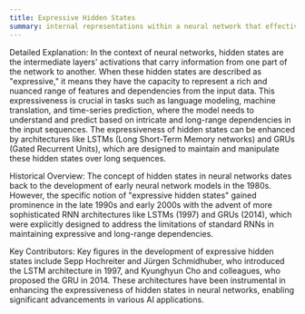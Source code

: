 ```yaml
---
title: Expressive Hidden States
summary: internal representations within a neural network that effectively capture and encode complex patterns and dependencies in the input data.
---
```

Detailed Explanation: In the context of neural networks, hidden states are the intermediate layers' activations that carry information from one part of the network to another. When these hidden states are described as "expressive," it means they have the capacity to represent a rich and nuanced range of features and dependencies from the input data. This expressiveness is crucial in tasks such as language modeling, machine translation, and time-series prediction, where the model needs to understand and predict based on intricate and long-range dependencies in the input sequences. The expressiveness of hidden states can be enhanced by architectures like LSTMs (Long Short-Term Memory networks) and GRUs (Gated Recurrent Units), which are designed to maintain and manipulate these hidden states over long sequences.

Historical Overview: The concept of hidden states in neural networks dates back to the development of early neural network models in the 1980s. However, the specific notion of "expressive hidden states" gained prominence in the late 1990s and early 2000s with the advent of more sophisticated RNN architectures like LSTMs (1997) and GRUs (2014), which were explicitly designed to address the limitations of standard RNNs in maintaining expressive and long-range dependencies.

Key Contributors: Key figures in the development of expressive hidden states include Sepp Hochreiter and Jürgen Schmidhuber, who introduced the LSTM architecture in 1997, and Kyunghyun Cho and colleagues, who proposed the GRU in 2014. These architectures have been instrumental in enhancing the expressiveness of hidden states in neural networks, enabling significant advancements in various AI applications.